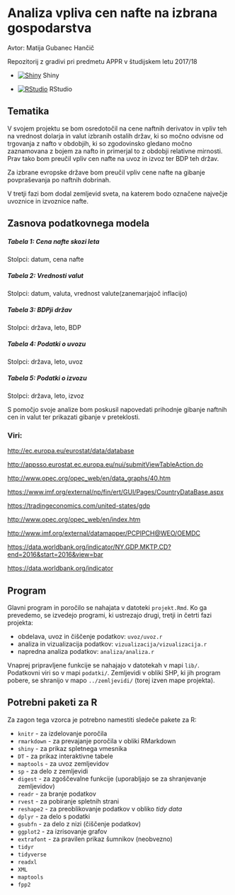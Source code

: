 # Analiza vpliva cen nafte na izbrana gospodarstva

Avtor: Matija Gubanec Hančič

Repozitorij z gradivi pri predmetu APPR v študijskem letu 2017/18

* [![Shiny](https://mybinder.org/badge_logo.svg)](https://mybinder.org/v2/gh/MatijaGH/APPR-2017-18/master?urlpath=shiny/APPR-2017-18/projekt.Rmd) Shiny

* [![RStudio](https://mybinder.org/badge_logo.svg)](https://mybinder.org/v2/gh/MatijaGH/APPR-2017-18/master?urlpath=rstudio) RStudio

## Tematika

V svojem projektu se bom osredotočil na cene naftnih derivatov in vpliv teh na 
vrednost dolarja in valut izbranih ostalih držav, ki so močno odvisne od trgovanja z nafto v obdobjih, ki so zgodovinsko gledano močno zaznamovana z bojem za nafto in primerjal to z obdobji relativne mirnosti.
Prav tako bom preučil vpliv cen nafte na uvoz in izvoz ter BDP teh držav.

Za izbrane evropske države bom preučil vpliv cene nafte na gibanje povpraševanja po naftnih dobrinah.

V tretji fazi bom dodal zemljevid sveta, na katerem bodo označene največje uvoznice in izvoznice nafte.

## Zasnova podatkovnega modela

 ##### Tabela 1:  Cena nafte skozi leta

Stolpci:
 datum, cena nafte
  
 ##### Tabela 2:  Vrednosti valut

Stolpci:
 datum, valuta, vrednost valute(zanemarjajoč inflacijo)
  
 ##### Tabela 3:  BDPji držav

Stolpci:
 država, leto, BDP

 ##### Tabela 4:  Podatki o uvozu

Stolpci:
 država, leto, uvoz

 ##### Tabela 5:  Podatki o izvozu

Stolpci:
 država, leto, izvoz
  

S pomočjo svoje analize bom poskusil napovedati prihodnje gibanje naftnih cen in valut ter prikazati gibanje v preteklosti.

### Viri:

http://ec.europa.eu/eurostat/data/database

http://appsso.eurostat.ec.europa.eu/nui/submitViewTableAction.do

http://www.opec.org/opec_web/en/data_graphs/40.htm

https://www.imf.org/external/np/fin/ert/GUI/Pages/CountryDataBase.aspx

https://tradingeconomics.com/united-states/gdp

http://www.opec.org/opec_web/en/index.htm

http://www.imf.org/external/datamapper/PCPIPCH@WEO/OEMDC

https://data.worldbank.org/indicator/NY.GDP.MKTP.CD?end=2016&start=2016&view=bar

https://data.worldbank.org/indicator

## Program

Glavni program in poročilo se nahajata v datoteki `projekt.Rmd`. Ko ga prevedemo,
se izvedejo programi, ki ustrezajo drugi, tretji in četrti fazi projekta:

* obdelava, uvoz in čiščenje podatkov: `uvoz/uvoz.r`
* analiza in vizualizacija podatkov: `vizualizacija/vizualizacija.r`
* napredna analiza podatkov: `analiza/analiza.r`

Vnaprej pripravljene funkcije se nahajajo v datotekah v mapi `lib/`. Podatkovni
viri so v mapi `podatki/`. Zemljevidi v obliki SHP, ki jih program pobere, se
shranijo v mapo `../zemljevidi/` (torej izven mape projekta).

## Potrebni paketi za R

Za zagon tega vzorca je potrebno namestiti sledeče pakete za R:

* `knitr` - za izdelovanje poročila
* `rmarkdown` - za prevajanje poročila v obliki RMarkdown
* `shiny` - za prikaz spletnega vmesnika
* `DT` - za prikaz interaktivne tabele
* `maptools` - za uvoz zemljevidov
* `sp` - za delo z zemljevidi
* `digest` - za zgoščevalne funkcije (uporabljajo se za shranjevanje zemljevidov)
* `readr` - za branje podatkov
* `rvest` - za pobiranje spletnih strani
* `reshape2` - za preoblikovanje podatkov v obliko *tidy data*
* `dplyr` - za delo s podatki
* `gsubfn` - za delo z nizi (čiščenje podatkov)
* `ggplot2` - za izrisovanje grafov
* `extrafont` - za pravilen prikaz šumnikov (neobvezno)
* `tidyr`
* `tidyverse`
* `readxl`
* `XML`
* `maptools`
* `fpp2`



